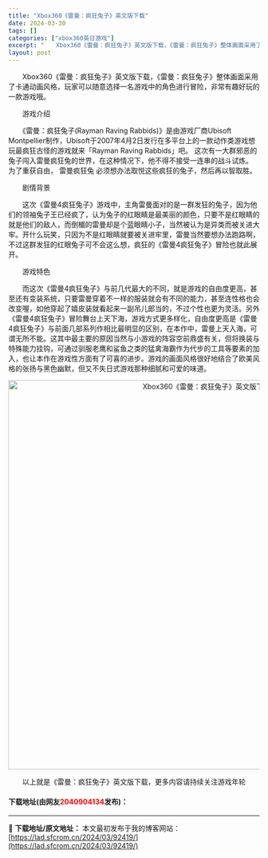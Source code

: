 ```yaml
---
title: "Xbox360《雷曼：疯狂兔子》英文版下载"
date: 2024-03-30
tags: []
categories: ["xbox360英日游戏"]
excerpt: "　　Xbox360《雷曼：疯狂兔子》英文版下载，《雷曼：疯狂兔子》整体画面采用了卡通动画风格，玩家可以随意选择一名游戏中的角色进行冒险，非常有趣好玩的一款游戏哦。 　　游戏介绍 　　《雷曼：疯狂兔子(Rayman Raving Rabbids)》是由游戏厂商Ubisoft Montpellier制作&hellip;"
layout: post
---
```


 <p>　　Xbox360《雷曼：疯狂兔子》英文版下载，《雷曼：疯狂兔子》整体画面采用了卡通动画风格，玩家可以随意选择一名游戏中的角色进行冒险，非常有趣好玩的一款游戏哦。</p> <p>　　游戏介绍</p> <p>　　《雷曼：疯狂兔子(Rayman Raving Rabbids)》是由游戏厂商Ubisoft Montpellier制作，Ubisoft于2007年4月2日发行在多平台上的一款动作类游戏想玩最疯狂古怪的游戏就来「Rayman Raving Rabbids」吧。 这次有一大群邪恶的兔子闯入雷曼疯狂兔的世界，在这种情况下，他不得不接受一连串的战斗试炼。 为了重获自由， 雷曼疯狂兔 必须想办法取悦这些疯狂的兔子，然后再以智取胜。</p> <p>　　剧情背景</p> <p>　　这次《雷曼4疯狂兔子》游戏中，主角雷曼面对的是一群发狂的兔子，因为他们的领袖兔子王已经疯了，认为兔子的红眼睛是最美丽的颜色，只要不是红眼睛的就是他们的敌人，而倒楣的雷曼却是个蓝眼睛小子，当然被认为是异类而被关进大牢。开什么玩笑，只因为不是红眼睛就要被关进牢里，雷曼当然要想办法跑路啊，不过这群发狂的红眼兔子可不会这么想，疯狂的《雷曼4疯狂兔子》冒险也就此展开。</p> <p>　　游戏特色</p> <p>　　而这次《雷曼4疯狂兔子》与前几代最大的不同，就是游戏的自由度更高，甚至还有变装系统，只要雷曼穿着不一样的服装就会有不同的能力，甚至连性格也会改变喔，如他穿起了嬉皮装就看起来一副吊儿郎当的，不过个性也更为灵活。另外《雷曼4疯狂兔子》冒险舞台上天下海，游戏方式更多样化，自由度更高是《雷曼4疯狂兔子》与前面几部系列作相比最明显的区别，在本作中，雷曼上天入海，可谓无所不能。这其中最主要的原因当然与小游戏的阵容空前鼎盛有关，但将换装与特殊能力挂钩，可通过驯服老鹰和鲨鱼之类的猛禽海霸作为代步的工具等要素的加入，也让本作在游戏性方面有了可喜的进步。游戏的画面风格很好地结合了欧美风格的张扬与黑色幽默，但又不失日式游戏那种细腻和可爱的味道。</p> <p align="center"><img align="" border="0" src="https://lad.sfcrom.cn/wp-content/uploads/2024/03/20240330_6607de8fb1b9f.jpg" width="779" alt="Xbox360《雷曼：疯狂兔子》英文版下载" /></p> <p>　　以上就是《雷曼：疯狂兔子》英文版下载，更多内容请持续关注游戏年轮</p> <p><h4>下载地址(由网友<font color="red">2040904134</font>发布)：</h4></p> 

---
📖 **下载地址/原文地址：** 本文最初发布于我的博客网站：[https://lad.sfcrom.cn/2024/03/92419/](https://lad.sfcrom.cn/2024/03/92419/)
